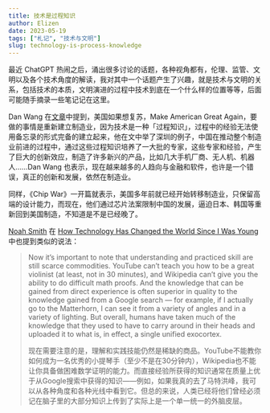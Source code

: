 ```yaml
---
title: 技术是过程知识
author: Elizen
date: 2023-05-19
tags: ["札记", "技术与文明"]
slug: technology-is-process-knowledge
---
```


最近 ChatGPT 热闹之后，涌出很多讨论的话题，各种视角都有，伦理、监管、文明以及各个技术角度的解读，我对其中一个话题产生了兴趣，就是技术与文明的关系，包括技术的本质，文明演进的过程中技术到底在一个什么样的位置等等，后面可能随手摘录一些笔记记在这里。

Dan Wang 在[文章](https://future.com/the-silicon-in-silicon-valley-again/)中提到，美国如果想复苏，Make American Great Again，要做的事情是重新建立制造业，因为技术是一种「过程知识」，过程中的经验无法使用备忘录的形式完备的建立起来，他在文中举了深圳的例子，中国在推动整个制造业前进的过程中，通过这些过程知识培养了一大批的专家，这些专家和经验，产生了巨大的创新效应，制造了许多新兴的产品，比如几大手机厂商、无人机、机器人……Dan Wang 也表示，现在越来越多的人趋向与金融和软件，也许是一个错误，真正的创新和发展，依然在制造业。

同样，《Chip War》一开篇就表示，美国多年前就已经开始转移制造业，只保留高端的设计能力，而现在，他们通过芯片法案限制中国的发展，逼迫日本、韩国等重新回到美国制造，不知道是不是已经晚了。

[Noah Smith](https://substack.com/@noahpinion) 在 [How Technology Has Changed the World Since I Was Young](https://www.noahpinion.blog/p/how-technology-has-changed-the-world?utm_source=substack&utm_medium=email) 中也提到类似的说法：

> Now it’s important to note that understanding and practiced skill are still scarce commodities. YouTube can’t teach you how to be a great violinist (at least, not in 30 minutes), and Wikipedia can’t give you the ability to do difficult math proofs. And the knowledge that can be gained from direct experience is often superior in quality to the knowledge gained from a Google search — for example, if I actually go to the Matterhorn, I can see it from a variety of angles and in a variety of lighting. But overall, humans have taken much of the knowledge that they used to have to carry around in their heads and uploaded it to what is, in effect, a single unified exocortex. 
> 
> 现在需要注意的是，理解和实践技能仍然是稀缺的商品。YouTube不能教你如何成为一名优秀的小提琴手（至少不是在30分钟内），Wikipedia也不能让你具备做困难数学证明的能力。而直接经验所获得的知识通常在质量上优于从Google搜索中获得的知识——例如，如果我真的去了马特洪峰，我可以从各种角度和各种光线中看到它。但总的来说，人类已经将他们曾经必须记在脑子里的大部分知识上传到了实际上是一个单一统一的外脑皮层。
